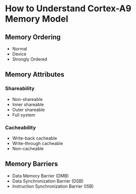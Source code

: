 # How to Understand Cortex-A9 Memory Model

## Memory Ordering ##
- Normal
- Device
- Strongly Ordered

## Memory Attributes ##
### Shareability ###
- Non-shareable
- Inner shareable
- Outer shareable
- Full system

### Cacheability ###
- Write-back cacheable
- Write-through cacheable
- Non-cacheable

## Memory Barriers ##
- Data Memory Barrier (DMB)
- Data Synchronization Barrier (DSB)
- Instruction Synchronization Barrier (ISB)
